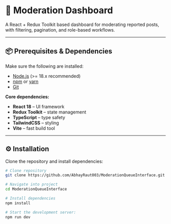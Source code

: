 # 🚀 Moderation Dashboard  

A React + Redux Toolkit based dashboard for moderating reported posts, with filtering, pagination, and role-based workflows.  

---

## 📦 Prerequisites & Dependencies  

Make sure the following are installed:  

- [Node.js](https://nodejs.org/) (>= 18.x recommended)  
- [npm](https://www.npmjs.com/) or [yarn](https://yarnpkg.com/)  
- [Git](https://git-scm.com/)  

**Core dependencies:**  
- **React 18** – UI framework  
- **Redux Toolkit** – state management  
- **TypeScript** – type safety  
- **TailwindCSS** – styling  
- **Vite** – fast build tool  

---

## ⚙️ Installation  

Clone the repository and install dependencies:  

```bash
# Clone repository
git clone https://github.com/AbhayRaut003/ModerationQueueInterface.git

# Navigate into project
cd ModerationQueueInterface

# Install dependencies
npm install

# Start the development server:
npm run dev